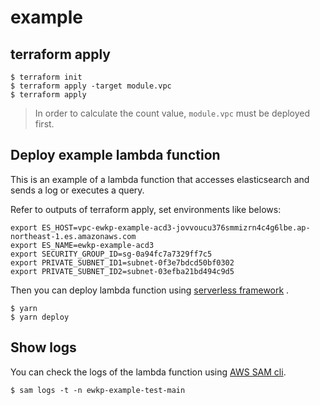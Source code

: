 # example

## terraform apply

```
$ terraform init
$ terraform apply -target module.vpc
$ terraform apply
```

> In order to calculate the count value, `module.vpc` must be deployed first.

## Deploy example lambda function
This is an example of a lambda function that accesses elasticsearch
and sends a log or executes a query.

Refer to outputs of terraform apply, set environments like belows:
```
export ES_HOST=vpc-ewkp-example-acd3-jovvoucu376smmizrn4c4g6lbe.ap-northeast-1.es.amazonaws.com
export ES_NAME=ewkp-example-acd3
export SECURITY_GROUP_ID=sg-0a94fc7a7329ff7c5
export PRIVATE_SUBNET_ID1=subnet-0f3e7bdcd50bf0302
export PRIVATE_SUBNET_ID2=subnet-03efba21bd494c9d5
```

Then you can deploy lambda function using
[serverless framework](https://www.serverless.com/framework/docs/) .
```
$ yarn
$ yarn deploy
```

## Show logs
You can check the logs of the lambda function using
[AWS SAM cli](https://docs.aws.amazon.com/serverless-application-model/latest/developerguide/serverless-sam-cli-install.html).

```
$ sam logs -t -n ewkp-example-test-main
```
